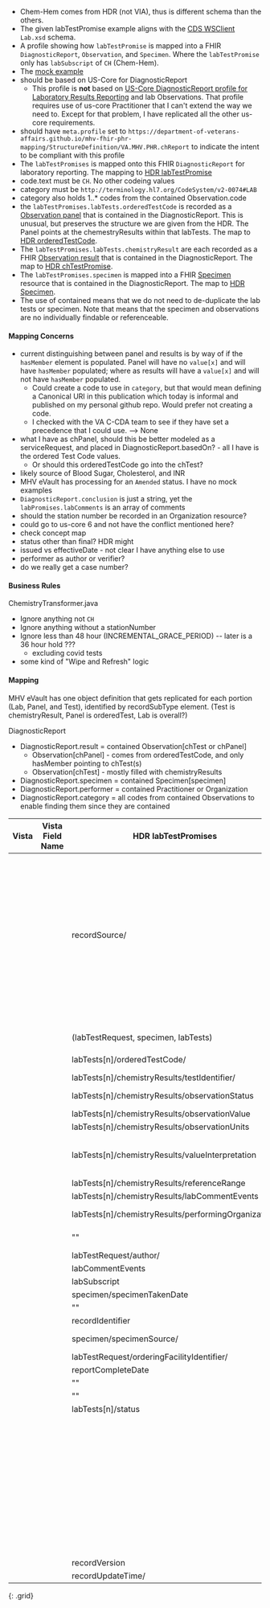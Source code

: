 
- Chem-Hem comes from HDR (not VIA), thus is different schema than the others.
- The given labTestPromise example aligns with the [CDS WSClient](https://github.com/department-of-veterans-affairs/mhv-np-cds-wsclient/tree/development/src/main/resources/xsd/templates/MHVLabChemHemRead1) `Lab.xsd` schema.
- A profile showing how `labTestPromise` is mapped into a FHIR `DiagnosticReport`, `Observation`, and `Specimen`. Where the `labTestPromise` only has `labSubscript` of `CH` (Chem-Hem).
- The [mock example](https://github.com/department-of-veterans-affairs/mhv-fhir-phr-mapping/blob/main/mocks/hdr_lab_sample.xml) 
- should be based on US-Core for DiagnosticReport
  - This profile is **not** based on [US-Core DiagnosticReport profile for Laboratory Results Reporting](https://hl7.org/fhir/us/core/StructureDefinition-us-core-diagnosticreport-lab.html) and lab Observations. That profile requires use of us-core Practitioner that I can't extend the way we need to. Except for that problem, I have replicated all the other us-core requirements.
- should have `meta.profile` set to `https://department-of-veterans-affairs.github.io/mhv-fhir-phr-mapping/StructureDefinition/VA.MHV.PHR.chReport` to indicate the intent to be compliant with this profile
- The `labTestPromises` is mapped onto this FHIR `DiagnosticReport` for laboratory reporting. The mapping to [HDR labTestPromise](StructureDefinition-VA.MHV.PHR.chReport-mappings.html#mappings-for-hdr-to-mhv-fhir-phr-labtestpromises)
- code.text must be `CH`. No other codeing values
- category must be `http://terminology.hl7.org/CodeSystem/v2-0074#LAB`
- category also holds 1..* codes from the contained Observation.code
- the `labTestPromises.labTests.orderedTestCode` is recorded as a [Observation panel](StructureDefinition-VA.MHV.PHR.chPanel.html) that is contained in the DiagnosticReport. This is unusual, but preserves the structure we are given from the HDR. The Panel points at the chemestryResults within that labTests. The map to [HDR orderedTestCode](StructureDefinition-VA.MHV.PHR.chPanel-mappings.html#mappings-for-hdr-labtests-panel-to-mhv-fhir-phr-labtestpromises-labtests-orderedtestcode).
- The `labTestPromises.labTests.chemistryResult` are each recorded as a FHIR [Observation result](StructureDefinition-VA.MHV.PHR.chTest.html) that is contained in the DiagnosticReport. The map to [HDR chTestPromise](StructureDefinition-VA.MHV.PHR.chTest-mappings.html#mappings-for-hdr-labtests-to-mhv-fhir-phr-labtestpromises-labtests). 
- The `labTestPromises.specimen` is mapped into a FHIR [Specimen](StructureDefinition-VA.MHV.PHR.chSpecimen.html) resource that is contained in the DiagnosticReport. The map to [HDR Specimen](StructureDefinition-VA.MHV.PHR.chSpecimen-mappings.html#mappings-for-hdr-labtestpromises-specimen-to-mhv-fhir-phr-labtestpromises-specimen).
- The use of contained means that we do not need to de-duplicate the lab tests or specimen. Note that means that the specimen and observations are no individually findable or referenceable.

#### Mapping Concerns

- current distinguishing between panel and results is by way of if the `hasMember` element is populated. Panel will have no `value[x]` and will have `hasMember` populated; where as results will have a `value[x]` and will not have `hasMember` populated.
  - Could create a code to use in `category`, but that would mean defining a Canonical URI in this publication which today is informal and published on my personal github repo. Would prefer not creating a code.
  - I checked with the VA C-CDA team to see if they have set a precedence that I could use. --> None
- what I have as chPanel, should this be better modeled as a serviceRequest, and placed in DiagnosticReport.basedOn? - all I have is the ordered Test Code values.
  - Or should this orderedTestCode go into the chTest?
- likely source of Blood Sugar, Cholesterol, and INR
- MHV eVault has processing for an `Amended` status. I have no mock examples
- `DiagnosticReport.conclusion` is just a string, yet the `labPromises.labComments` is an array of comments
- should the station number be recorded in an Organization resource? 
- could go to us-core 6 and not have the conflict mentioned here?
- check concept map
- status other than final? HDR might
- issued vs effectiveDate - not clear I have anything else to use
- performer as author or verifier?
- do we really get a case number?

#### Business Rules

ChemistryTransformer.java
- Ignore anything not `CH`
- Ignore anything without a stationNumber
- Ignore less than 48 hour (INCREMENTAL_GRACE_PERIOD) -- later is a 36 hour hold  ???
  - excluding covid tests
- some kind of "Wipe and Refresh" logic

#### Mapping

MHV eVault has one object definition that gets replicated for each portion (Lab, Panel, and Test), identified by recordSubType element. (Test is chemistryResult, Panel is orderedTest, Lab is overall?)

DiagnosticReport
- DiagnosticReport.result = contained Observation[chTest or chPanel]
  - Observation[chPanel] - comes from orderedTestCode, and only hasMember pointing to chTest(s)
  - Observation[chTest] - mostly filled with chemistryResults
- DiagnosticReport.specimen = contained Specimen[specimen]
- DiagnosticReport.performer = contained Practitioner or Organization
- DiagnosticReport.category = all codes from contained Observations to enable finding them since they are contained

| Vista | Vista Field Name          | HDR labTestPromises |   MHV eVault      | FHIR              | Note |
|-------|-------------------------- |---------------------|-------------------|-------------------|------------|
|  |  |                                                 |  id |  |  |
|  |  |                                                 |  oplock |  |  |
|  |  |                                                 |  createdDate |  |  |
|  |  |                                                 |  modifiedDate |  |  |
|  |  |                                                 |  icn={icn}                      | DiagnosticReport.subject            |  |
|  |  | recordSource/                                   |  stationNumber={namespaceId}                 |                                     | should this be an Organization?  |
|  |  |                                                 |  requestMsgCtrlId |  |  |
|  |  |                                                 |  responseMsgCtrlId |  |  |
|  |  |                                                 |  extractStatus=`NEW`            |                                     | unclear how this might change |
|  |  |                                                 |  recordStatus |  |  |
|  |  |                                                 |  key |  |  |
|  |  | (labTestRequest, specimen, labTests)            | recordSubType                   |                                     | `LAB` / `PANEL` / `TEST` |
|  |  | labTests[n]/orderedTestCode/                    | orderedTest = {displayText}     | Observation[chPanel].code           | should this be a serviceRequest? |
|  |  | labTests[n]/chemistryResults/testIdentifier/    | labTestName={originalText}      | Observation[chTest].code            |  |
|  |  | labTests[n]/chemistryResults/observationStatus  | status                          | Observation[chTest].status          | mock data -> `F` and `C` |
|  |  | labTests[n]/chemistryResults/observationValue   | result                          | Observation[chTest].value[x]        |  |
|  |  | labTests[n]/chemistryResults/observationUnits   | units                           | Observation[chTest].valueQuantity.units |  |
|  |  | labTests[n]/chemistryResults/valueInterpretation | resultIndicator                | Observation[chTest].interpretation  | L->Low, LL->Critical Low, H->High, HH->Critical High |
|  |  | labTests[n]/chemistryResults/referenceRange     | referenceRange                  | Observation[chTest].referenceRange.text  |  |
|  |  | labTests[n]/chemistryResults/labCommentEvents   | interpretation                  | Observation[chTest].note.text       | multiple |
|  |  | labTests[n]/chemistryResults/performingOrganization/ | performingLocation={location} | Observation[chTest].performer[org]  |  |
|  |  |   ""                                            | performingLocationName={name}   |                                     |  |
|  |  | labTestRequest/author/                          | orderingProvider={name}         | DiagnosticReport.performer[author]  |  |
|  |  | labCommentEvents                                | comments                        | DiagnosticReport.conclusion         | multiple |
|  |  | labSubscript                                    | labType                         | DiagnosticReport.code.text          | `CH` |
|  |  | specimen/specimenTakenDate                      | collectedOnDatePrecise          | Specimen.collectedDateTime          |  |
|  |  |  ""                                             | collectedOnDateImprecise        |  |  |
|  |  | recordIdentifier                                | recordId                        | DiagnosticReport.identifier[Rid]    |  |
|  |  | specimen/specimenSource/                        | specimenSource={displayText}    | Specimen.type                       |  |
|  |  | labTestRequest/orderingFacilityIdentifier/      | orderingLocation={name}         | DiagnosticReport.performer[location]  |  |
|  |  | reportCompleteDate                              | reportCompleteDatePrecise       | DiagnosticReport.effectiveDateTime  |  |
|  |  |  ""                                             |                                 | DiagnosticReport.issued             |  |
|  |  |  ""                                             | reportCompleteDateImprecise     |  |  |
|  |  | labTests[n]/status                              | amendedStatus                   |  | if `Amended` |
|  |  |                                                 | pid                             |  | ++ each panel / result |
|  |  |                                                 | lid                             |  | ++ each lab |
|  |  |                                                 | hold                            |  | if hold |
|  |  |                                                 |                                 | DiagnosticReport.category=`LAB`     |  |
|  |  |                                                 |                                 | DiagnosticReport.status=`final`     |  |
|  |  |                                                 |                                 | Specimen.status=`available`         |  |
|  |  |                                                 |                                 | Observation[chPanel].category=`laboratory`     |  |
|  |  |                                                 |                                 | Observation[chPanel].status=`final` |  |
|  |  |                                                 |                                 | Observation[chTest].category=`laboratory`     |  |
|  |  |                                                 |                                 | Observation[chTest].status=`final`  |  |
|  |  | recordVersion
|  |  | recordUpdateTime/
{: .grid}
